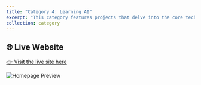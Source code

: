 ```yaml
---
title: "Category 4: Learning AI"
excerpt: "This category features projects that delve into the core technical analysis required for process excellence. It includes the use of sophisticated tools like Siemens Tecnomatix for system simulation and validation, alongside foundational industrial engineering methods like MTM for in-depth time studies and bottleneck removal."
collection: category
---
```


## 🌐 Live Website

[👉 Visit the live site here](https://yen010390.github.io/AIO.github.io/)

![Homepage Preview](https://yen010390.github.io/AIO.github.io/assets/images/screenshot-home.png)
